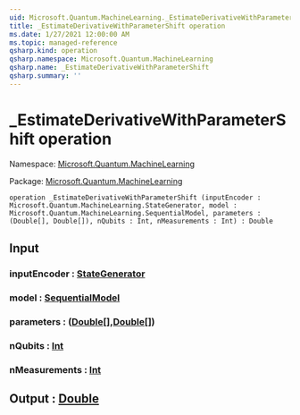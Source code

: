 ```yaml
---
uid: Microsoft.Quantum.MachineLearning._EstimateDerivativeWithParameterShift
title: _EstimateDerivativeWithParameterShift operation
ms.date: 1/27/2021 12:00:00 AM
ms.topic: managed-reference
qsharp.kind: operation
qsharp.namespace: Microsoft.Quantum.MachineLearning
qsharp.name: _EstimateDerivativeWithParameterShift
qsharp.summary: ''
---
```


# _EstimateDerivativeWithParameterShift operation

Namespace: [Microsoft.Quantum.MachineLearning](xref:Microsoft.Quantum.MachineLearning)

Package: [Microsoft.Quantum.MachineLearning](https://nuget.org/packages/Microsoft.Quantum.MachineLearning)




```qsharp
operation _EstimateDerivativeWithParameterShift (inputEncoder : Microsoft.Quantum.MachineLearning.StateGenerator, model : Microsoft.Quantum.MachineLearning.SequentialModel, parameters : (Double[], Double[]), nQubits : Int, nMeasurements : Int) : Double
```


## Input

### inputEncoder : [StateGenerator](xref:Microsoft.Quantum.MachineLearning.StateGenerator)




### model : [SequentialModel](xref:Microsoft.Quantum.MachineLearning.SequentialModel)




### parameters : ([Double](xref:microsoft.quantum.lang-ref.double)[],[Double](xref:microsoft.quantum.lang-ref.double)[])




### nQubits : [Int](xref:microsoft.quantum.lang-ref.int)




### nMeasurements : [Int](xref:microsoft.quantum.lang-ref.int)





## Output : [Double](xref:microsoft.quantum.lang-ref.double)

